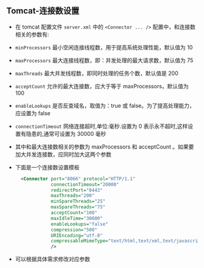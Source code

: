 ## Tomcat-连接数设置
- 在 tomcat 配置文件 `server.xml` 中的 `<Connector ... />` 配置中，和连接数相关的参数有:
- `minProcessors`     最小空闲连接线程数，用于提高系统处理性能，默认值为 10
- `maxProcessors`     最大连接线程数，即：并发处理的最大请求数，默认值为 75
- `maxThreads`        最大并发线程数，即同时处理的任务个数，默认值是 200
- `acceptCount`       允许的最大连接数，应大于等于 maxProcessors，默认值为 100
- `enableLookups`     是否反查域名，取值为：true 或 false。为了提高处理能力，应设置为 false
- `connectionTimeout` 网络连接超时,单位:毫秒.设置为 0 表示永不超时,这样设置有隐患的,通常可设置为 30000 毫秒
- 其中和最大连接数相关的参数为 maxProcessors 和 acceptCount 。如果要加大并发连接数，应同时加大这两个参数
- 下面是一个连接数设置模板
  
  ```xml
    <Connector port="8066" protocol="HTTP/1.1"
               connectionTimeout="20000"
               redirectPort="8443" 
               maxThreads="200"
               minSpareThreads="25"
               maxSpareThreads="75"
               acceptCount="100"
               maxIdleTime="30000"
               enableLookups="false"
               compression="500"
               URIEncoding="utf-8"
               compressableMimeType="text/html,text/xml,text/javascript,text/css,text/plain,application/octet-stream"
               />
  ```
- 可以根据具体需求修改对应参数
 
     
